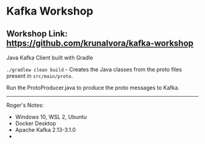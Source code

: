 # Kafka Workshop
Workshop Link: https://github.com/krunalvora/kafka-workshop
---
Java Kafka Client built with Gradle

`./gradlew clean build` - Creates the Java classes from the proto files present in `src/main/proto`.

Run the ProtoProducer.java to produce the proto messages to Kafka.

---
Roger's Notes:
- Windows 10, WSL 2, Ubuntu
- Docker Desktop
- Apache Kafka 2.13-3.1.0
- 
